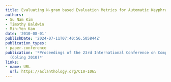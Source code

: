 ```yaml
---
title: Evaluating N-gram based Evaluation Metrics for Automatic Keyphrase Extraction
authors:
- Su Nam Kim
- Timothy Baldwin
- Min-Yen Kan
date: '2010-08-01'
publishDate: '2024-07-11T07:40:56.505844Z'
publication_types:
- paper-conference
publication: '*Proceedings of the 23rd International Conference on Computational Linguistics
  (Coling 2010)*'
links:
- name: URL
  url: https://aclanthology.org/C10-1065
---
```

